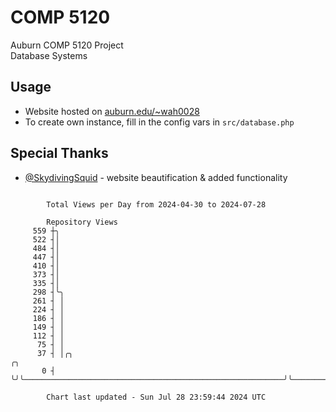 # COMP 5120
Auburn COMP 5120 Project  
Database Systems

## Usage
- Website hosted on [auburn.edu/~wah0028](https://webhome.auburn.edu/~wah0028/)
- To create own instance, fill in the config vars in `src/database.php`

## Special Thanks
- [@SkydivingSquid](https://github.com/SkydivingSquid) - website beautification & added functionality

```

        Total Views per Day from 2024-04-30 to 2024-07-28

        Repository Views
     559 ┼╮
     522 ┤│
     484 ┤│
     447 ┤│
     410 ┤│
     373 ┤│
     335 ┤│
     298 ┤╰╮
     261 ┤ │
     224 ┤ │
     186 ┤ │
     149 ┤ │
     112 ┤ │
      75 ┤ │
      37 ┤ │╭╮                                                          ╭╮
       0 ┤ ╰╯╰──────────────────────────────────────────────────────────╯╰─────────────────────────

        Chart last updated - Sun Jul 28 23:59:44 2024 UTC
        
```

